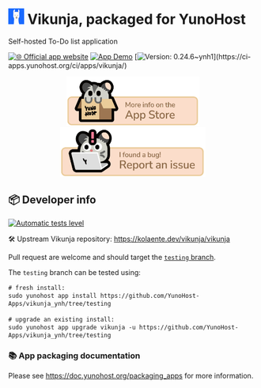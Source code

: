 <!--
N.B.: This README was automatically generated by <https://github.com/YunoHost/apps_tools/blob/main/readme_generator>
It shall NOT be edited by hand.
-->

<h1>
  <img src="https://raw.githubusercontent.com/YunoHost/apps/main/logos/vikunja.png" width="32px" alt="Logo of Vikunja">
  Vikunja, packaged for YunoHost
</h1>

Self-hosted To-Do list application

[![🌐 Official app website](https://img.shields.io/badge/Official_app_website-darkgreen?style=for-the-badge)](https://vikunja.io/)
[![App Demo](https://img.shields.io/badge/App_Demo-blue?style=for-the-badge)](https://try.vikunja.io/login)
[![Version: 0.24.6~ynh1](https://img.shields.io/badge/Version-0.24.6~ynh1-rgba(0,150,0,1)?style=for-the-badge)](https://ci-apps.yunohost.org/ci/apps/vikunja/)

<div align="center">
<a href="https://apps.yunohost.org/app/vikunja"><img height="100px" src="https://github.com/YunoHost/yunohost-artwork/raw/refs/heads/main/badges/neopossum-badges/badge_more_info_on_the_appstore.svg"/></a>
<a href="https://github.com/YunoHost-Apps/vikunja_ynh/issues"><img height="100px" src="https://github.com/YunoHost/yunohost-artwork/raw/refs/heads/main/badges/neopossum-badges/badge_report_an_issue.svg"/></a>
</div>

## 📦 Developer info

[![Automatic tests level](https://apps.yunohost.org/badge/cilevel/vikunja)](https://ci-apps.yunohost.org/ci/apps/vikunja/)

🛠️ Upstream Vikunja repository: <https://kolaente.dev/vikunja/vikunja>

Pull request are welcome and should target the [`testing` branch](https://github.com/YunoHost-Apps/vikunja_ynh/tree/testing).

The `testing` branch can be tested using:
```
# fresh install:
sudo yunohost app install https://github.com/YunoHost-Apps/vikunja_ynh/tree/testing

# upgrade an existing install:
sudo yunohost app upgrade vikunja -u https://github.com/YunoHost-Apps/vikunja_ynh/tree/testing
```

### 📚 App packaging documentation

Please see <https://doc.yunohost.org/packaging_apps> for more information.